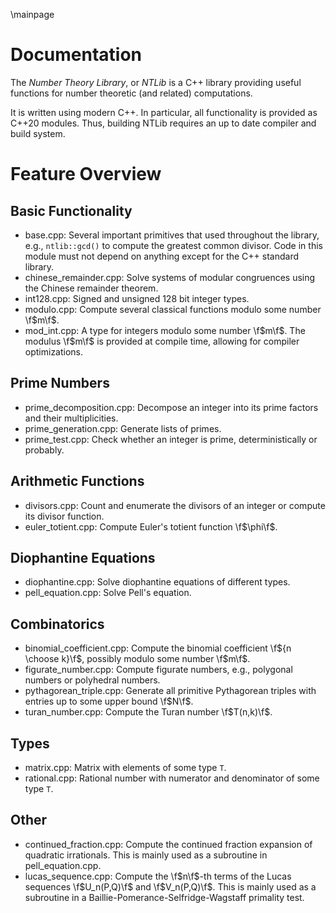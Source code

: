 \mainpage
# Documentation

The *Number Theory Library*, or *NTLib* is a C++ library providing useful functions for number theoretic (and related) computations.

It is written using modern C++.
In particular, all functionality is provided as C++20 modules.
Thus, building NTLib requires an up to date compiler and build system.

# Feature Overview

## Basic Functionality

* base.cpp:
  Several important primitives that used throughout the library, e.g., `ntlib::gcd()` to compute the greatest common divisor.
  Code in this module must not depend on anything except for the C++ standard library.
* chinese_remainder.cpp:
  Solve systems of modular congruences using the Chinese remainder theorem.
* int128.cpp:
  Signed and unsigned 128 bit integer types.
* modulo.cpp:
  Compute several classical functions modulo some number \f$m\f$.
* mod_int.cpp:
  A type for integers modulo some number \f$m\f$.
  The modulus \f$m\f$ is provided at compile time, allowing for compiler optimizations.

## Prime Numbers

* prime_decomposition.cpp:
  Decompose an integer into its prime factors and their multiplicities.
* prime_generation.cpp:
  Generate lists of primes.
* prime_test.cpp:
  Check whether an integer is prime, deterministically or probably.

## Arithmetic Functions

* divisors.cpp:
  Count and enumerate the divisors of an integer or compute its divisor function.
* euler_totient.cpp:
  Compute Euler's totient function \f$\phi\f$.

## Diophantine Equations

* diophantine.cpp:
  Solve diophantine equations of different types.
* pell_equation.cpp:
  Solve Pell's equation.

## Combinatorics

* binomial_coefficient.cpp:
  Compute the binomial coefficient \f${n \choose k}\f$, possibly modulo some number \f$m\f$.
* figurate_number.cpp:
  Compute figurate numbers, e.g., polygonal numbers or polyhedral numbers.
* pythagorean_triple.cpp:
  Generate all primitive Pythagorean triples with entries up to some upper bound \f$N\f$.
* turan_number.cpp:
  Compute the Turan number \f$T(n,k)\f$.

## Types

* matrix.cpp:
  Matrix with elements of some type `T`.
* rational.cpp:
  Rational number with numerator and denominator of some type `T`.

## Other

* continued_fraction.cpp:
  Compute the continued fraction expansion of quadratic irrationals.
  This is mainly used as a subroutine in pell_equation.cpp.
* lucas_sequence.cpp:
  Compute the \f$n\f$-th terms of the Lucas sequences \f$U_n(P,Q)\f$ and \f$V_n(P,Q)\f$.
  This is mainly used as a subroutine in a Baillie-Pomerance-Selfridge-Wagstaff primality test.

